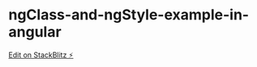 # ngClass-and-ngStyle-example-in-angular

[Edit on StackBlitz ⚡️](https://stackblitz.com/edit/ngclass-ngstyle-4uwqyf)